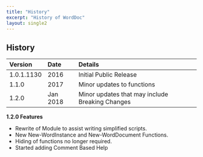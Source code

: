 ```yaml
---
title: "History"
excerpt: "History of WordDoc"
layout: single2
---
```


## History

| Version | Date | Details         |
|:---------|:------|:-----------------|
|1.0.1.1130 | 2016 | Initial Public Release | 
|1.1.0 | 2017 | Minor updates to functions |
|1.2.0 | Jan 2018 | Minor updates that may include Breaking Changes |

**1.2.0 Features**
 - Rewrite of Module to assist writing simplified scripts.
 - New New-WordInstance and New-WordDocument Functions.
 - Hiding of functions no longer required. 
 - Started adding Comment Based Help


